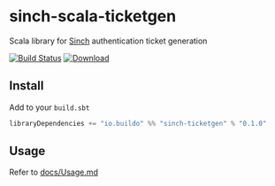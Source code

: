 # sinch-scala-ticketgen
Scala library for [Sinch](https://sinch.com) authentication ticket generation

[![Build Status](https://drone.our.buildo.io/api/badges/buildo/sinch-scala-ticketgen/status.svg)](https://drone.our.buildo.io/buildo/sinch-scala-ticketgen) [ ![Download](https://api.bintray.com/packages/buildo/maven/sinch-ticketgen/images/download.svg) ](https://bintray.com/buildo/maven/sinch-ticketgen/_latestVersion)

## Install

Add to your `build.sbt`

```scala
libraryDependencies += "io.buildo" %% "sinch-ticketgen" % "0.1.0"
```

## Usage
Refer to [docs/Usage.md](docs/Usage.md)

